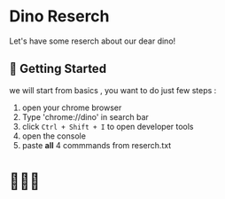 
# Dino Reserch

Let's have some reserch about our dear dino! 

## 🚀 Getting Started

we will start from basics , you want to do just few steps :


1. open your chrome browser
2. Type 'chrome://dino' in search bar
3. click `Ctrl + Shift + I` to open developer tools
4. open the console
5. paste **all** 4 commmands from reserch.txt
# 🎉🎉🎉
